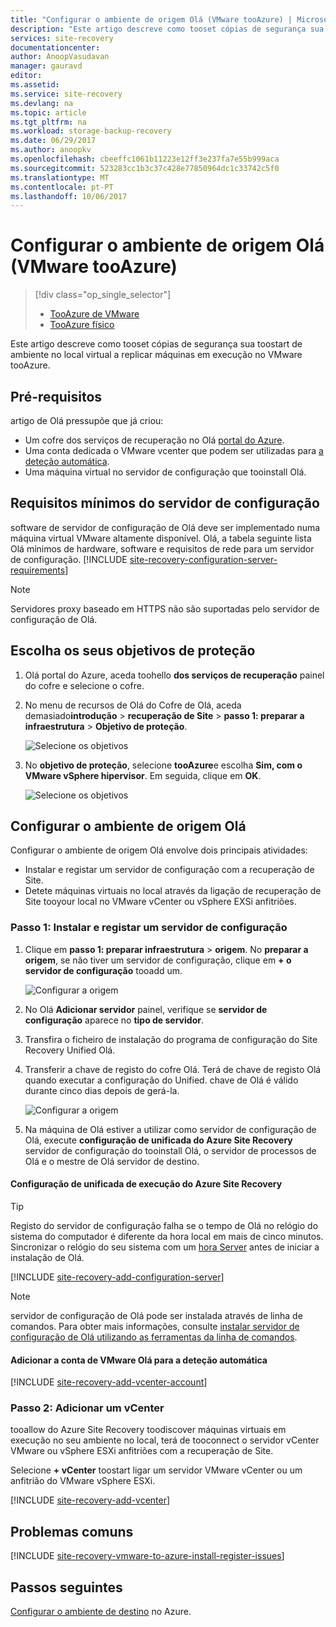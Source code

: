 ```yaml
---
title: "Configurar o ambiente de origem Olá (VMware tooAzure) | Microsoft Docs"
description: "Este artigo descreve como tooset cópias de segurança sua toostart de ambiente no local VMware virtual a replicar máquinas tooAzure."
services: site-recovery
documentationcenter: 
author: AnoopVasudavan
manager: gauravd
editor: 
ms.assetid: 
ms.service: site-recovery
ms.devlang: na
ms.topic: article
ms.tgt_pltfrm: na
ms.workload: storage-backup-recovery
ms.date: 06/29/2017
ms.author: anoopkv
ms.openlocfilehash: cbeeffc1061b11223e12ff3e237fa7e55b999aca
ms.sourcegitcommit: 523283cc1b3c37c428e77850964dc1c33742c5f0
ms.translationtype: MT
ms.contentlocale: pt-PT
ms.lasthandoff: 10/06/2017
---
```

# <a name="set-up-hello-source-environment-vmware-tooazure"></a>Configurar o ambiente de origem Olá (VMware tooAzure)
> [!div class="op_single_selector"]
> * [TooAzure de VMware](./site-recovery-set-up-vmware-to-azure.md)
> * [TooAzure físico](./site-recovery-set-up-physical-to-azure.md)

Este artigo descreve como tooset cópias de segurança sua toostart de ambiente no local virtual a replicar máquinas em execução no VMware tooAzure.

## <a name="prerequisites"></a>Pré-requisitos

artigo de Olá pressupõe que já criou:
- Um cofre dos serviços de recuperação no Olá [portal do Azure](http://portal.azure.com "portal do Azure").
- Uma conta dedicada o VMware vcenter que podem ser utilizadas para [a deteção automática](./site-recovery-vmware-to-azure.md).
- Uma máquina virtual no servidor de configuração que tooinstall Olá.

## <a name="configuration-server-minimum-requirements"></a>Requisitos mínimos do servidor de configuração
software de servidor de configuração de Olá deve ser implementado numa máquina virtual VMware altamente disponível. Olá, a tabela seguinte lista Olá mínimos de hardware, software e requisitos de rede para um servidor de configuração.
[!INCLUDE [site-recovery-configuration-server-requirements](../../includes/site-recovery-configuration-and-scaleout-process-server-requirements.md)]

> [!NOTE]
> Servidores proxy baseado em HTTPS não são suportadas pelo servidor de configuração de Olá.

## <a name="choose-your-protection-goals"></a>Escolha os seus objetivos de proteção

1. Olá portal do Azure, aceda toohello **dos serviços de recuperação** painel do cofre e selecione o cofre.
2. No menu de recursos de Olá do Cofre de Olá, aceda demasiado**introdução** > **recuperação de Site** > **passo 1: preparar a infraestrutura**  >  **Objetivo de proteção**.

    ![Selecione os objetivos](./media/site-recovery-set-up-vmware-to-azure/choose-goals.png)
3. No **objetivo de proteção**, selecione **tooAzure**e escolha **Sim, com o VMware vSphere hipervisor**. Em seguida, clique em **OK**.

    ![Selecione os objetivos](./media/site-recovery-set-up-vmware-to-azure/choose-goals2.png)

## <a name="set-up-hello-source-environment"></a>Configurar o ambiente de origem Olá
Configurar o ambiente de origem Olá envolve dois principais atividades:

- Instalar e registar um servidor de configuração com a recuperação de Site.
- Detete máquinas virtuais no local através da ligação de recuperação de Site tooyour local no VMware vCenter ou vSphere EXSi anfitriões.

### <a name="step-1-install-and-register-a-configuration-server"></a>Passo 1: Instalar e registar um servidor de configuração

1. Clique em **passo 1: preparar infraestrutura** > **origem**. No **preparar a origem**, se não tiver um servidor de configuração, clique em **+ o servidor de configuração** tooadd um.

    ![Configurar a origem](./media/site-recovery-set-up-vmware-to-azure/set-source1.png)
2. No Olá **Adicionar servidor** painel, verifique se **servidor de configuração** aparece no **tipo de servidor**.
4. Transfira o ficheiro de instalação do programa de configuração do Site Recovery Unified Olá.
5. Transferir a chave de registo do cofre Olá. Terá de chave de registo Olá quando executar a configuração do Unified. chave de Olá é válido durante cinco dias depois de gerá-la.

    ![Configurar a origem](./media/site-recovery-set-up-vmware-to-azure/set-source2.png)
6. Na máquina de Olá estiver a utilizar como servidor de configuração de Olá, execute **configuração de unificada do Azure Site Recovery** servidor de configuração do tooinstall Olá, o servidor de processos de Olá e o mestre de Olá servidor de destino.

#### <a name="run-azure-site-recovery-unified-setup"></a>Configuração de unificada de execução do Azure Site Recovery

> [!TIP]
> Registo do servidor de configuração falha se o tempo de Olá no relógio do sistema do computador é diferente da hora local em mais de cinco minutos. Sincronizar o relógio do seu sistema com um [hora Server](https://technet.microsoft.com/windows-server-docs/identity/ad-ds/get-started/windows-time-service/windows-time-service) antes de iniciar a instalação de Olá.

[!INCLUDE [site-recovery-add-configuration-server](../../includes/site-recovery-add-configuration-server.md)]

> [!NOTE]
> servidor de configuração de Olá pode ser instalada através de linha de comandos. Para obter mais informações, consulte [instalar servidor de configuração de Olá utilizando as ferramentas da linha de comandos](http://aka.ms/installconfigsrv).

#### <a name="add-hello-vmware-account-for-automatic-discovery"></a>Adicionar a conta de VMware Olá para a deteção automática

[!INCLUDE [site-recovery-add-vcenter-account](../../includes/site-recovery-add-vcenter-account.md)]

### <a name="step-2-add-a-vcenter"></a>Passo 2: Adicionar um vCenter
tooallow do Azure Site Recovery toodiscover máquinas virtuais em execução no seu ambiente no local, terá de tooconnect o servidor vCenter VMware ou vSphere ESXi anfitriões com a recuperação de Site.

Selecione **+ vCenter** toostart ligar um servidor VMware vCenter ou um anfitrião do VMware vSphere ESXi.

[!INCLUDE [site-recovery-add-vcenter](../../includes/site-recovery-add-vcenter.md)]


## <a name="common-issues"></a>Problemas comuns
[!INCLUDE [site-recovery-vmware-to-azure-install-register-issues](../../includes/site-recovery-vmware-to-azure-install-register-issues.md)]


## <a name="next-steps"></a>Passos seguintes
[Configurar o ambiente de destino](./site-recovery-prepare-target-vmware-to-azure.md) no Azure.
